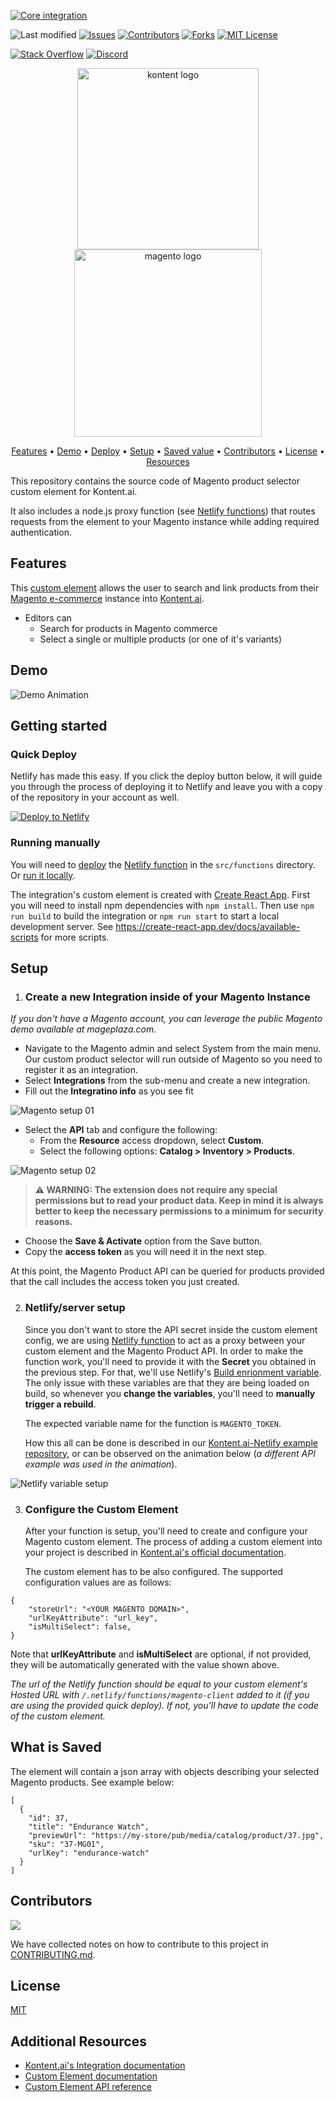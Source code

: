 [![Core integration][core-shield]](https://kontent.ai/integrations/magento)

![Last modified][last-commit]
[![Issues][issues-shield]][issues-url]
[![Contributors][contributors-shield]][contributors-url]
[![Forks][forks-shield]][forks-url]
[![MIT License][license-shield]][license-url]

[![Stack Overflow][stack-shield]](https://stackoverflow.com/tags/kontent-ai)
[![Discord][discord-shield]](https://discord.gg/SKCxwPtevJ)

<p align="center">
<image src="docs/kai-logo-hor-pos-rgb.svg" alt="kontent logo" width="290" />
<image src="docs/magento-logo.png" 
alt="magento logo" width="300">
</p>

<p align="center">
  <a href="#features">Features</a> •
  <a href="#demo">Demo</a> •
  <a href="#quick-deploy">Deploy</a> •
  <a href="#setup">Setup</a> •
  <a href="#what-is-saved">Saved value</a> •
  <a href="#contributors">Contributors</a> •
  <a href="#license">License</a> •
  <a href="#additional-resources">Resources</a>
</p>

This repository contains the source code of Magento product selector custom element for Kontent.ai. 

It also includes a node.js proxy function (see [Netlify functions](https://docs.netlify.com/functions/overview/)) that routes requests from the element to your Magento instance while adding required authentication. 

## Features
This  [custom element](https://docs.kontent.ai/tutorials/develop-apps/integrate/integrating-your-own-content-editing-features) allows the user to search and link products from their [Magento e-commerce](https://magento.com/) instance into [Kontent.ai](https://kontent.ai).

- Editors can
  - Search for products in Magento commerce
  - Select a single or multiple products (or one of it's variants)

## Demo

![Demo Animation][product-demo]

## Getting started

### Quick Deploy

Netlify has made this easy. If you click the deploy button below, it will guide you through the process of deploying it to Netlify and leave you with a copy of the repository in your account as well.

[![Deploy to Netlify](https://www.netlify.com/img/deploy/button.svg)](https://app.netlify.com/start/deploy?repository=https://github.com/kontent-ai/custom-element-magento)

### Running manually

You will need to [deploy](https://docs.netlify.com/functions/deploy/?fn-language=ts) the [Netlify function](https://docs.netlify.com/functions/overview/) in the `src/functions` directory.
Or [run it locally](https://docs.netlify.com/functions/build/#test-locally).

The integration's custom element is created with [Create React App](https://create-react-app.dev/). First you will need to install npm dependencies with `npm install`. Then use `npm run build` to build the integration or `npm run start` to start a local development server. See https://create-react-app.dev/docs/available-scripts for more scripts.

## Setup
1. ### Create a new Integration inside of your Magento Instance

_If you don't have a Magento account, you can leverage the public Magento demo available at mageplaza.com._

- Navigate to the Magento admin and select System from the main menu. Our custom product selector will run outside of Magento so you need to register it as an integration.
- Select **Integrations** from the sub-menu and create a new integration.
- Fill out the **Integratino info** as you see fit

![Magento setup 01](docs/magento-admin01.jpg)

- Select the **API** tab and configure the following:
  - From the **Resource** access dropdown, select **Custom**.
  - Select the following options: **Catalog > Inventory > Products**.

![Magento setup 02](docs/magento-admin02.jpg)

> **⚠ WARNING: The extension does not require any special permissions but to read your product data. Keep in mind it is always better to keep the necessary permissions to a minimum for security reasons.**

- Choose the **Save & Activate** option from the Save button.
- Copy the **access token** as you will need it in the next step. 

At this point, the Magento Product API can be queried for products provided that the call includes the access token you just created.

2. ### Netlify/server setup
    Since you don't want to store the API secret inside the custom element config, we are using [Netlify function](https://docs.netlify.com/functions/overview/) to act as a proxy between your custom element and the Magento Product API. In order to make the function work, you'll need to provide it with the **Secret** you obtained in the previous step. For that, we'll use Netlify's [Build enrionment variable](https://docs.netlify.com/configure-builds/environment-variables/). The only issue with these variables are that they are being loaded on build, so whenever you **change the variables**, you'll need to **manually trigger a rebuild**. 

    The expected variable name for the function is `MAGENTO_TOKEN`.

    How this all can be done is described in our [Kontent.ai-Netlify example repository](https://github.com/kontent-ai/netlify-webhook-processor#setup), or can be observed on the animation below (_a different API example was used in the animation_).

![Netlify variable setup](docs/function_setup.gif?raw=true)

3. ### Configure the Custom Element 
    After your function is setup, you'll need to create and configure your Magento custom element. The process of adding a custom element into your project is described in [Kontent.ai's official documentation](https://docs.kontent.ai/tutorials/develop-apps/integrate/content-editing-extensions). 

    The custom element has to be also configured. The supported configuration values are as follows:

```
{
    "storeUrl": "<YOUR MAGENTO DOMAIN>",
    "urlKeyAttribute": "url_key",
    "isMultiSelect": false,
}
```
Note that **urlKeyAttribute** and **isMultiSelect** are optional, if not provided, they will be automatically generated with the value shown above.

_The url of the Netlify function should be equal to your custom element's Hosted URL with `/.netlify/functions/magento-client` added to it (if you are using the provided quick deploy). If not, you'll have to update the code of the custom element._

## What is Saved
The element will contain a json array with objects describing your selected Magento products. See example below:

```
[
  {
    "id": 37,
    "title": "Endurance Watch",
    "previewUrl": "https://my-store/pub/media/catalog/product/37.jpg",
    "sku": "37-MG01",
    "urlKey": "endurance-watch"
  }
]
```

## Contributors
<a href="https://github.com/kontent-ai/custom-element-magento/graphs/contributors">
  <img src="https://contrib.rocks/image?repo=kontent-ai/custom-element-magento" />
</a>

We have collected notes on how to contribute to this project in [CONTRIBUTING.md](CONTRIBUTING.md).

## License

[MIT](https://tldrlegal.com/license/mit-license)

## Additional Resources

- [Kontent.ai's Integration documentation](https://docs.kontent.ai/tutorials/develop-apps/integrate/integrations-overview)
- [Custom Element documentation](https://docs.kontent.ai/tutorials/develop-apps/integrate/content-editing-extensions)
- [Custom Element API reference](https://docs.kontent.ai/reference/custom-elements-js-api)


[last-commit]: https://img.shields.io/github/last-commit/kontent-ai/custom-element-magento?style=for-the-badge
[contributors-shield]: https://img.shields.io/github/contributors/kontent-ai/custom-element-magento.svg?style=for-the-badge
[contributors-url]: https://github.com/kontent-ai/custom-element-magento/graphs/contributors
[forks-shield]: https://img.shields.io/github/forks/kontent-ai/custom-element-magento.svg?style=for-the-badge
[forks-url]: https://github.com/kontent-ai/custom-element-magento/network/members
[stars-shield]: https://img.shields.io/github/stars/kontent-ai/custom-element-magento.svg?style=for-the-badge
[stars-url]: https://github.com/kontent-ai/custom-element-magento/stargazers
[issues-shield]: https://img.shields.io/github/issues/kontent-ai/custom-element-magento.svg?style=for-the-badge
[issues-url]: https://github.com/kontent-ai/custom-element-magento/issues
[license-shield]: https://img.shields.io/github/license/kontent-ai/custom-element-magento.svg?style=for-the-badge
[license-url]: https://github.com/kontent-ai/custom-element-magento/blob/master/LICENSE
[core-shield]: https://img.shields.io/static/v1?label=&message=core%20integration&color=FF5733&style=for-the-badge
[stack-shield]: https://img.shields.io/badge/Stack%20Overflow-ASK%20NOW-FE7A16.svg?logo=stackoverflow&logoColor=white&style=for-the-badge
[discord-shield]: https://img.shields.io/discord/821885171984891914?label=Discord&logo=Discord&logoColor=white&style=for-the-badge
[product-demo]: docs/demo.gif?raw=true
